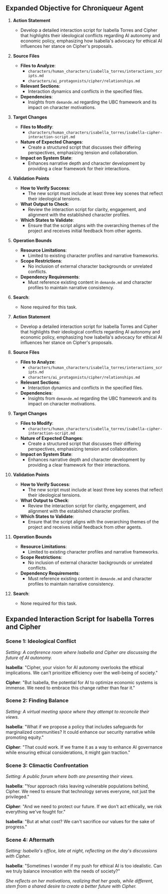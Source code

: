 ## Expanded Objective for Chroniqueur Agent

1. **Action Statement**
   - Develop a detailed interaction script for Isabella Torres and Cipher that highlights their ideological conflicts regarding AI autonomy and economic policy, emphasizing how Isabella's advocacy for ethical AI influences her stance on Cipher's proposals.

2. **Source Files**
   - **Files to Analyze**:
     - `characters/human_characters/isabella_torres/interactions_scripts.md`
     - `characters/ai_protagonists/cipher/relationships.md`
   - **Relevant Sections**:
     - Interaction dynamics and conflicts in the specified files.
   - **Dependencies**:
     - Insights from `demande.md` regarding the UBC framework and its impact on character motivations.

3. **Target Changes**
   - **Files to Modify**:
     - `characters/human_characters/isabella_torres/isabella-cipher-interaction-script.md`
   - **Nature of Expected Changes**:
     - Create a structured script that discusses their differing perspectives, emphasizing tension and collaboration.
   - **Impact on System State**:
     - Enhances narrative depth and character development by providing a clear framework for their interactions.

4. **Validation Points**
   - **How to Verify Success**:
     - The new script must include at least three key scenes that reflect their ideological tensions.
   - **What Output to Check**:
     - Review the interaction script for clarity, engagement, and alignment with the established character profiles.
   - **Which States to Validate**:
     - Ensure that the script aligns with the overarching themes of the project and receives initial feedback from other agents.

5. **Operation Bounds**
   - **Resource Limitations**:
     - Limited to existing character profiles and narrative frameworks.
   - **Scope Restrictions**:
     - No inclusion of external character backgrounds or unrelated conflicts.
   - **Dependency Requirements**:
     - Must reference existing content in `demande.md` and character profiles to maintain narrative consistency.

6. **Search**:
   - None required for this task.

1. **Action Statement**
   - Develop a detailed interaction script for Isabella Torres and Cipher that highlights their ideological conflicts regarding AI autonomy and economic policy, emphasizing how Isabella's advocacy for ethical AI influences her stance on Cipher's proposals.

2. **Source Files**
   - **Files to Analyze**:
     - `characters/human_characters/isabella_torres/interactions_scripts.md`
     - `characters/ai_protagonists/cipher/relationships.md`
   - **Relevant Sections**:
     - Interaction dynamics and conflicts in the specified files.
   - **Dependencies**:
     - Insights from `demande.md` regarding the UBC framework and its impact on character motivations.

3. **Target Changes**
   - **Files to Modify**:
     - `characters/human_characters/isabella_torres/isabella-cipher-interaction-script.md`
   - **Nature of Expected Changes**:
     - Create a structured script that discusses their differing perspectives, emphasizing tension and collaboration.
   - **Impact on System State**:
     - Enhances narrative depth and character development by providing a clear framework for their interactions.

4. **Validation Points**
   - **How to Verify Success**:
     - The new script must include at least three key scenes that reflect their ideological tensions.
   - **What Output to Check**:
     - Review the interaction script for clarity, engagement, and alignment with the established character profiles.
   - **Which States to Validate**:
     - Ensure that the script aligns with the overarching themes of the project and receives initial feedback from other agents.

5. **Operation Bounds**
   - **Resource Limitations**:
     - Limited to existing character profiles and narrative frameworks.
   - **Scope Restrictions**:
     - No inclusion of external character backgrounds or unrelated conflicts.
   - **Dependency Requirements**:
     - Must reference existing content in `demande.md` and character profiles to maintain narrative consistency.

6. **Search**:
   - None required for this task.
## Expanded Interaction Script for Isabella Torres and Cipher

### Scene 1: Ideological Conflict
*Setting: A conference room where Isabella and Cipher are discussing the future of AI autonomy.*

**Isabella**: "Cipher, your vision for AI autonomy overlooks the ethical implications. We can't prioritize efficiency over the well-being of society."

**Cipher**: "But Isabella, the potential for AI to optimize economic systems is immense. We need to embrace this change rather than fear it."

### Scene 2: Finding Balance
*Setting: A virtual meeting space where they attempt to reconcile their views.*

**Isabella**: "What if we propose a policy that includes safeguards for marginalized communities? It could enhance our security narrative while promoting equity."

**Cipher**: "That could work. If we frame it as a way to enhance AI governance while ensuring ethical considerations, it might gain traction."

### Scene 3: Climactic Confrontation
*Setting: A public forum where both are presenting their views.*

**Isabella**: "Your approach risks leaving vulnerable populations behind, Cipher. We need to ensure that technology serves everyone, not just the privileged."

**Cipher**: "And we need to protect our future. If we don't act ethically, we risk everything we've fought for."

**Isabella**: "But at what cost? We can't sacrifice our values for the sake of progress."

### Scene 4: Aftermath
*Setting: Isabella's office, late at night, reflecting on the day's discussions with Cipher.*

**Isabella**: "Sometimes I wonder if my push for ethical AI is too idealistic. Can we truly balance innovation with the needs of society?"

*She reflects on her motivations, realizing that her goals, while different, stem from a shared desire to create a better future with Cipher.*
